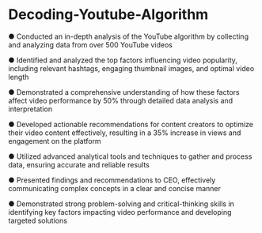 # Decoding-Youtube-Algorithm
● Conducted an in-depth analysis of the YouTube algorithm by collecting and analyzing data from over 500 YouTube videos

● Identified and analyzed the top factors influencing video popularity, including relevant hashtags, engaging thumbnail images, and optimal video length

● Demonstrated a comprehensive understanding of how these factors affect video performance by 50% through detailed data analysis and interpretation

● Developed actionable recommendations for content creators to optimize their video content effectively, resulting in a 35% increase in views and engagement on the platform

● Utilized advanced analytical tools and techniques to gather and process data, ensuring accurate and reliable results

● Presented findings and recommendations to CEO, effectively communicating complex concepts in a clear and concise manner

● Demonstrated strong problem-solving and critical-thinking skills in identifying key factors impacting video performance and developing targeted solutions

